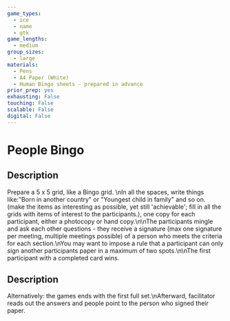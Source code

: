 ```yaml
---
game_types:
  - ice
  - name
  - gtk
game_lengths:
  - medium
group_sizes:
  - large
materials:
  - Pens
  - A4 Paper (White)
  - Human Bingo sheets - prepared in advance
prior_prep: yes
exhausting: False
touching: False
scalable: False
digital: False
---
```

# People Bingo

## Description
Prepare a 5 x 5 grid, like a Bingo grid. \nIn all the spaces, write things like:"Born in another country" or "Youngest child in family" and so on. (make the items as interesting as possible, yet still 'achievable'; fill in all the grids with items of interest to the participants.), one copy for each participant, either a photocopy or hand copy.\n\nThe participants mingle and ask each other questions - they receive a signature (max one signature per meeting, multiple meetings possible) of a person who meets the criteria for each section.\nYou may want to impose a rule that a participant can only sign another participants paper in a maximum of two spots.\n\nThe first participant with a completed card wins.

## Description
Alternatively: the games ends with the first full set.\nAfterward, facilitator reads out the answers and people point to the person who signed their paper.
